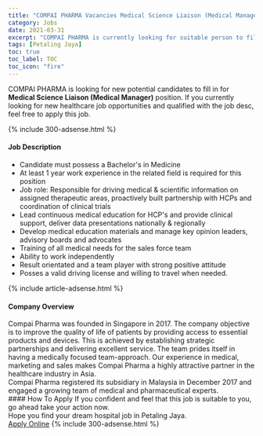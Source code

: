 ```yaml
---
title: "COMPAI PHARMA Vacancies Medical Science Liaison (Medical Manager)" 
category: Jobs 
date: 2021-03-31 
excerpt: "COMPAI PHARMA is currently looking for suitable person to fill in the Medical Science Liaison (Medical Manager) which positioned at Petaling Jaya" 
tags: [Petaling Jaya] 
toc: true 
toc_label: TOC 
toc_icon: "fire" 
--- 
```


<p>COMPAI PHARMA is looking for new potential candidates to fill in for <b>Medical Science Liaison (Medical Manager)</b> position. If you currently looking for new healthcare job opportunities and qualified with the job desc, feel free to apply this job.
</p>{% include 300-adsense.html %} 
<div><div><h4>Job Description</h4></div><div><div><span><div><ul><li>Candidate must possess a Bachelor's in Medicine</li><li>At least 1 year work experience in the related field is required for this position</li><li>Job role: Responsible for driving medical &amp; scientific information on assigned therapeutic areas, proactively built partnership with HCPs and coordination of clinical trials</li><li>Lead continuous medical education for HCP's and provide clinical support, deliver data presentations nationally &amp; regionally</li><li>Develop medical education materials and manage key opinion leaders, advisory boards and advocates</li><li>Training of all medical needs for the sales force team</li><li>Ability to work independently</li><li>Result orientated and a team player with strong positive attitude</li><li>Posses a valid driving license and willing to travel when needed.</li></ul></div></span></div></div></div> 
{% include article-adsense.html %} 
<div><div><h4>Company Overview</h4></div><div><div><span><div><div>
<div>
<div>Compai Pharma was founded in Singapore in 2017. The company objective is to improve the quality of life of patients by providing access to essential products and devices. This is achieved by establishing strategic partnerships and delivering excellent service. The team prides itself in having a medically focused team-approach. Our&#160;experience in medical, marketing and sales makes Compai Pharma a highly attractive partner in the healthcare industry in Asia.</div>
<div>Compai Pharma registered its subsidiary in Malaysia in December 2017 and engaged a growing team of medical and pharmaceutical experts.</div>
</div>
</div></div></span></div></div></div> 
#### How To Apply 
If you confident and feel that this job is suitable to you, go ahead take your action now. <br/> 
Hope you find your dream hospital job in Petaling Jaya. <br/> 
<a href="https://www.jobstreet.com.my/en/job/medical-science-liaison-medical-manager-4521932?jobId=jobstreet-my-job-4521932" class="btn btn--warning" target="_blank" rel="nofollow noopenner">Apply Online</a> 
{% include 300-adsense.html %} 